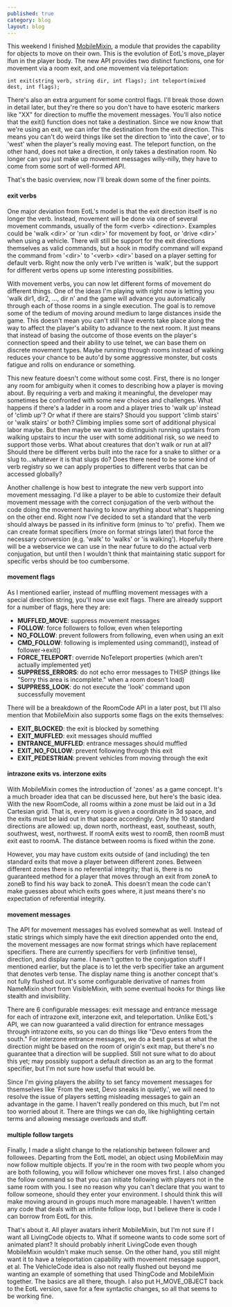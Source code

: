 ```yaml
---
published: true
category: blog
layout: blog
---
```


This weekend I finished [MobileMixin](http://bobalu113.github.io/gabbo/docs/mudlib//modules/mobile.html), a module that provides the capability for objects to move on their own. This is the evolution of EotL's move_player lfun in the player body. The new API provides two distinct functions, one for movement via a room exit, and one movement via teleportation:

<code><pre><!--
-->int exit(string verb, string dir, int flags);
int teleport(mixed dest, int flags);
</pre></code>

There's also an extra argument for some control flags. I'll break those down in detail later, but they're there so you don't have to have esoteric markers like "XX" for direction to muffle the movement messages. You'll also notice that the exit() function does not take a destination. Since we now <i>know</i> that we're using an exit, we can infer the destination from the exit direction. This means you can't do weird things like set the direction to 'into the cave', or to 'west' when the player's really moving east. The teleport function, on the other hand, does not take a direction, it only takes a destination room. No longer can you just make up movement messages willy-nilly, they have to come from some sort of well-formed API.

That's the basic overview, now I'll break down some of the finer points.


#### exit verbs 
One major deviation from EotL's model is that the exit direction itself is no longer the verb. Instead, movement will be done via one of several movement commands, usually of the form &lt;verb&gt; &lt;direction&gt;. Examples could be 'walk &lt;dir&gt;' or 'run &lt;dir&gt;' for movement by foot, or 'drive &lt;dir&gt;' when using a vehicle. There will still be support for the exit directions themselves as valid commands, but a hook in modify command will expand the command from '&lt;dir&gt;' to '&lt;verb&gt; &lt;dir&gt;' based on a player setting for default verb. Right now the only verb I've written is 'walk', but the support for different verbs opens up some interesting possibilities. 

With movement verbs, you can now let different forms of movement do different things. One of the ideas I'm playing with right now is letting you 'walk dir1, dir2, ..., dir n' and the game will advance you automatically through each of those rooms in a single execution. The goal is to remove some of the tedium of moving around medium to large distances inside the game. This doesn't mean you can't still have events take place along the way to affect the player's ability to advance to the next room. It just means that instead of basing the outcome of those events on the player's connection speed and their ability to use telnet, we can base them on discrete movement types. Maybe running through rooms instead of walking reduces your chance to be auto'd by some aggressive monster, but costs fatigue and rolls on endurance or something.

This new feature doesn't come without some cost. First, there is no longer any room for ambiguity when it comes to describing how a player is moving about. By requiring a verb and making it meaningful, the developer may sometimes be confronted with some new choices and challenges. What happens if there's a ladder in a room and a player tries to 'walk up' instead of 'climb up'? Or what if there are stairs? Should you support 'climb stairs' or 'walk stairs' or both? Climbing implies some sort of additional physical labor maybe. But then maybe we want to distinguish running upstairs from walking upstairs to incur the user with some additional risk, so we need to support those verbs. What about creatures that don't walk or run at all? Should there be different verbs built into the race for a snake to slither or a slug to...whatever it is that slugs do? Does there need to be some kind of verb registry so we can apply properties to different verbs that can be accessed globally?

Another challenge is how best to integrate the new verb support into movement messaging. I'd like a player to be able to customize their default movement message with the correct conjugation of the verb without the code doing the movement having to know anything about what's happening on the other end. Right now I've decided to set a standard that the verb should always be passed in its infinitive form (minus to 'to' prefix). Them we can create format specifiers (more on format strings later) that force the necessary conversion (e.g. 'walk' to 'walks' or 'is walking'). Hopefully there will be a webservice we can use in the near future to do the actual verb conjugation, but until then I wouldn't think that maintaining static support for specific verbs should be too cumbersome.


#### movement flags
As I mentioned earlier, instead of muffling movement messages with a special direction string, you'll now use exit flags. There are already support for a number of flags, here they are:

* <strong>MUFFLED_MOVE</strong>: suppress movement messages
* <strong>FOLLOW</strong>: force followers to follow, even when teleporting
* <strong>NO_FOLLOW</strong>: prevent followers from following, even when using an exit
* <strong>CMD_FOLLOW</strong>: following is implemented using command(), instead of follower->exit()
* <strong>FORCE_TELEPORT</strong>: override NoTeleport properties (which aren't actually implemented yet)
* <strong>SUPPRESS_ERRORS</strong>: do not echo error messages to THISP (things like "Sorry this area is incomplete." when a room doesn't load)
* <strong>SUPPRESS_LOOK</strong>: do not execute the 'look' command upon successfully movement

There will be a breakdown of the RoomCode API in a later post, but I'll also mention that MobileMixin also supports some flags on the exits themselves:

* <strong>EXIT_BLOCKED</strong>: the exit is blocked by something
* <strong>EXIT_MUFFLED</strong>: exit messages should muffled
* <strong>ENTRANCE_MUFFLED</strong>: entrance messages should muffled
* <strong>EXIT_NO_FOLLOW</strong>: prevent following through this exit
* <strong>EXIT_PEDESTRIAN</strong>: prevent vehicles from moving through the exit


#### intrazone exits vs. interzone exits 
With MobileMixin comes the introduction of 'zones' as a game concept. It's a much broader idea that can be discussed here, but here's the basic idea. With the new RoomCode, all rooms within a zone must be laid out in a 3d Cartesian grid. That is, every room is given a coordinate in 3d space, and the exits must be laid out in that space accordingly. Only the 10 standard directions are allowed: up, down north, northeast, east, southeast, south, southwest, west, northwest. If roomA exits west to roomB, then roomB must exit east to roomA. The distance between rooms is fixed within the zone.

However, you may have custom exits outside of (and including) the ten standard exits that move a player between different zones. Between different zones there is no referential integrity; that is, there is no guaranteed method for a player that moves through an exit from zoneA to zoneB to find his way back to zoneA. This doesn't mean the code can't make guesses about which exits goes where, it just means there's no expectation of referential integrity.


#### movement messages
The API for movement messages has evolved somewhat as well. Instead of static strings which simply have the exit direction appended onto the end, the movement messages are now format strings which have replacement specifiers. There are currently specifiers for verb (infinitive tense), direction, and display name. I haven't gotten to the conjugation stuff I mentioned earlier, but the place is to let the verb specifier take an argument that denotes verb tense. The display name thing is another concept that's not fully flushed out. It's some configurable derivative of names from NameMixin short from VisibleMixin, with some eventual hooks for things like stealth and invisibility.

There are 6 configurable messages: exit message and entrance message for each of intrazone exit, interzone exit, and teleportation.  Unlike EotL's API, we can now guaranteed a valid direction for entrance messages through intrazone exits, so you can do things like "Devo enters from the south." For interzone entrance messages, we do a best guess at what the direction might be based on the room of origin's exit map, but there's no guarantee that a direction will be supplied. Still not sure what to do about this yet; may possibly support a default direction as an arg to the format specifier, but I'm not sure how useful that would be.

Since I'm giving players the ability to set fancy movement messages for thsemselves like 'From the west, Devo sneaks in quietly.', we will need to resolve the issue of players setting misleading messages to gain an advantage in the game. I haven't really pondered on this much, but I'm not too worried about it. There are things we can do, like highlighting certain terms and allowing message overloads and stuff.


#### multiple follow targets
Finally, I made a slight change to the relationship between follower and followees. Departing from the EotL model, an object using MobileMixin may now follow multiple objects. If you're in the room with two people whom you are both following, you will follow whichever one moves first. I also changed the follow command so that you can initiate following with players not in the same room with you. I see no reason why you can't declare that you want to follow someone, should they enter your environment. I should think this will make moving around in groups much more manageable. I haven't written any code that deals with an infinite follow loop, but I believe there is code I can borrow from EotL for this.


That's about it. All player avatars inherit MobileMixin, but I'm not sure if I want all LivingCode objects to. What if someone wants to code some sort of animated plant? It should probably inherit LivingCode even though MobileMixin wouldn't make much sense. On the other hand, you still might want it to have a teleportation capability with movement message support, et al. The VehicleCode idea is also not really flushed out beyond me wanting an example of something that used ThingCode and MobileMixin together. The basics are all there, though. I also put H_MOVE_OBJECT back to the EotL version, save for a few syntactic changes, so all that seems to be working fine. 
  
